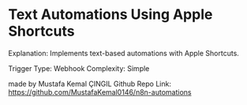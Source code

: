 # Text Automations Using Apple Shortcuts

Explanation:
Implements text-based automations with Apple Shortcuts.

Trigger Type: Webhook
Complexity: Simple

made by Mustafa Kemal ÇINGIL
Github Repo Link: https://github.com/MustafaKemal0146/n8n-automations
